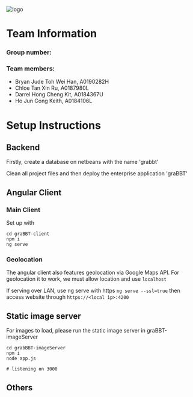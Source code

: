 ![logo](https://i.imgur.com/WtqFOwP.png)

# Team Information

### Group number: 
### Team members:
- Bryan Jude Toh Wei Han, A0190282H
- Chloe Tan Xin Ru, A0187980L
- Darrel Hong Cheng Kit, A0184367U
- Ho Jun Cong Keith, A0184106L 

# Setup Instructions

## Backend

Firstly, create a database on netbeans with the name 'grabbt'

Clean all project files and then deploy the enterprise application 'graBBT'

## Angular Client

### Main Client

Set up with

```
cd graBBT-client
npm i
ng serve
```

### Geolocation

The angular client also features geolocation via Google Maps API. For geolocation it to work, we must allow location and use `localhost`

If serving over LAN, use ng serve with https
`ng serve --ssl=true`
then access website through
`https://<local ip>:4200`

## Static image server

For images to load, please run the static image server in graBBT-imageServer

```
cd grabBBT-imageServer
npm i
node app.js

# listening on 3000
```

## Others


